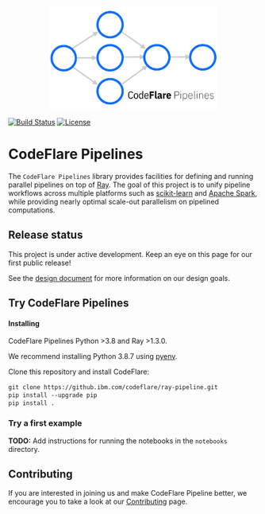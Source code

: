 <p align="center">
<img src="./images/pipelines.svg" width="340" height="207">
</p>

[![Build
Status](https://travis.ibm.com/codeflare/ray-pipeline.svg?token=jYGqz8UKPqjxGaHzGAAi&branch=develop)](https://travis.ibm.com/codeflare/ray-pipeline) 
[![License](https://img.shields.io/badge/license-Apache--2.0-blue.svg)](http://www.apache.org/licenses/LICENSE-2.0)

# CodeFlare Pipelines

The `CodeFlare Pipelines` library provides facilities for defining and running parallel pipelines on top of [Ray](https://ray.io). The goal of this project is to unify pipeline workflows across multiple platforms such as [scikit-learn](https://scikit-learn.org/) and [Apache Spark](https://spark.apache.org/), while providing nearly optimal scale-out parallelism on pipelined computations.

## Release status

This project is under active development. Keep an eye on this page for our first public release!

See the [design document](https://docs.google.com/document/d/1t1K8N07TcbBKBgrcI6jf9tPow00cOKE9whnEVxOd4-U/edit) for more information on our design goals.

## Try CodeFlare Pipelines

#### Installing

CodeFlare Pipelines Python >3.8 and Ray >1.3.0.

We recommend installing Python 3.8.7 using
[pyenv](https://github.com/pyenv/pyenv).

Clone this repository and install CodeFlare:
```shell
git clone https://github.ibm.com/codeflare/ray-pipeline.git
pip install --upgrade pip
pip install .
```

### Try a first example

**TODO:** Add instructions for running the notebooks in the `notebooks` directory.

## Contributing

If you are interested in joining us and make CodeFlare Pipeline better, we encourage you to take a look at our [Contributing](CONTRIBUTING.md) page.
